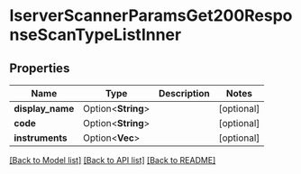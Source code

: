 # IserverScannerParamsGet200ResponseScanTypeListInner

## Properties

Name | Type | Description | Notes
------------ | ------------- | ------------- | -------------
**display_name** | Option<**String**> |  | [optional]
**code** | Option<**String**> |  | [optional]
**instruments** | Option<**Vec<String>**> |  | [optional]

[[Back to Model list]](../README.md#documentation-for-models) [[Back to API list]](../README.md#documentation-for-api-endpoints) [[Back to README]](../README.md)


